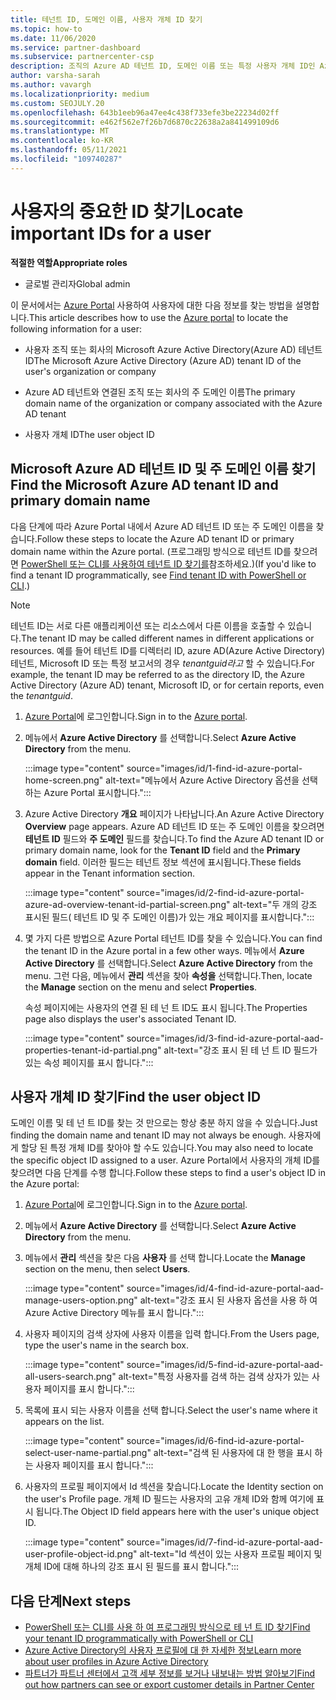 ```yaml
---
title: 테넌트 ID, 도메인 이름, 사용자 개체 ID 찾기
ms.topic: how-to
ms.date: 11/06/2020
ms.service: partner-dashboard
ms.subservice: partnercenter-csp
description: 조직의 Azure AD 테넌트 ID, 도메인 이름 또는 특정 사용자 개체 ID인 Azure Portal ID를 찾는 방법을 알아봅니다. 일부 작업에는 이 정보가 필요합니다.
author: varsha-sarah
ms.author: vavargh
ms.localizationpriority: medium
ms.custom: SEOJULY.20
ms.openlocfilehash: 643b1eeb96a47ee4c438f733efe3be22234d02ff
ms.sourcegitcommit: e462f562e7f26b7d6870c22638a2a841499109d6
ms.translationtype: MT
ms.contentlocale: ko-KR
ms.lasthandoff: 05/11/2021
ms.locfileid: "109740287"
---
```

# <a name="locate-important-ids-for-a-user"></a><span data-ttu-id="89bda-104">사용자의 중요한 ID 찾기</span><span class="sxs-lookup"><span data-stu-id="89bda-104">Locate important IDs for a user</span></span>

<span data-ttu-id="89bda-105">**적절한 역할**</span><span class="sxs-lookup"><span data-stu-id="89bda-105">**Appropriate roles**</span></span>

- <span data-ttu-id="89bda-106">글로벌 관리자</span><span class="sxs-lookup"><span data-stu-id="89bda-106">Global admin</span></span>

<span data-ttu-id="89bda-107">이 문서에서는 [Azure Portal](https://portal.azure.com/) 사용하여 사용자에 대한 다음 정보를 찾는 방법을 설명합니다.</span><span class="sxs-lookup"><span data-stu-id="89bda-107">This article describes how to use the [Azure portal](https://portal.azure.com/) to locate the following information for a user:</span></span>

- <span data-ttu-id="89bda-108">사용자 조직 또는 회사의 Microsoft Azure Active Directory(Azure AD) 테넌트 ID</span><span class="sxs-lookup"><span data-stu-id="89bda-108">The Microsoft Azure Active Directory (Azure AD) tenant ID of the user's organization or company</span></span>

- <span data-ttu-id="89bda-109">Azure AD 테넌트와 연결된 조직 또는 회사의 주 도메인 이름</span><span class="sxs-lookup"><span data-stu-id="89bda-109">The primary domain name of the organization or company associated with the Azure AD tenant</span></span>

- <span data-ttu-id="89bda-110">사용자 개체 ID</span><span class="sxs-lookup"><span data-stu-id="89bda-110">The user object ID</span></span>

## <a name="find-the-microsoft-azure-ad-tenant-id-and-primary-domain-name"></a><span data-ttu-id="89bda-111">Microsoft Azure AD 테넌트 ID 및 주 도메인 이름 찾기</span><span class="sxs-lookup"><span data-stu-id="89bda-111">Find the Microsoft Azure AD tenant ID and primary domain name</span></span>

<span data-ttu-id="89bda-112">다음 단계에 따라 Azure Portal 내에서 Azure AD 테넌트 ID 또는 주 도메인 이름을 찾습니다.</span><span class="sxs-lookup"><span data-stu-id="89bda-112">Follow these steps to locate the Azure AD tenant ID or primary domain name within the Azure portal.</span></span> <span data-ttu-id="89bda-113">(프로그래밍 방식으로 테넌트 ID를 찾으려면 [PowerShell 또는 CLI를 사용하여 테넌트 ID 찾기를](/azure/active-directory/fundamentals/active-directory-how-to-find-tenant#find-tenant-id-with-powershell)참조하세요.)</span><span class="sxs-lookup"><span data-stu-id="89bda-113">(If you'd like to find a tenant ID programmatically, see [Find tenant ID with PowerShell or CLI](/azure/active-directory/fundamentals/active-directory-how-to-find-tenant#find-tenant-id-with-powershell).)</span></span>

> [!NOTE]
> <span data-ttu-id="89bda-114">테넌트 ID는 서로 다른 애플리케이션 또는 리소스에서 다른 이름을 호출할 수 있습니다.</span><span class="sxs-lookup"><span data-stu-id="89bda-114">The tenant ID may be called different names in different applications or resources.</span></span> <span data-ttu-id="89bda-115">예를 들어 테넌트 ID를 디렉터리 ID, azure AD(Azure Active Directory) 테넌트, Microsoft ID 또는 특정 보고서의 경우 *tenantguid라고* 할 수 있습니다.</span><span class="sxs-lookup"><span data-stu-id="89bda-115">For example, the tenant ID may be referred to as the directory ID, the Azure Active Directory (Azure AD) tenant, Microsoft ID, or for certain reports, even the *tenantguid*.</span></span>

1. <span data-ttu-id="89bda-116">[Azure Portal](https://portal.azure.com/)에 로그인합니다.</span><span class="sxs-lookup"><span data-stu-id="89bda-116">Sign in to the [Azure portal](https://portal.azure.com/).</span></span>

2. <span data-ttu-id="89bda-117">메뉴에서 **Azure Active Directory** 를 선택합니다.</span><span class="sxs-lookup"><span data-stu-id="89bda-117">Select **Azure Active Directory** from the menu.</span></span>

   :::image type="content" source="images/id/1-find-id-azure-portal-home-screen.png" alt-text="메뉴에서 Azure Active Directory 옵션을 선택하는 Azure Portal 표시합니다.":::

3. <span data-ttu-id="89bda-119">Azure Active Directory **개요** 페이지가 나타납니다.</span><span class="sxs-lookup"><span data-stu-id="89bda-119">An Azure Active Directory **Overview** page appears.</span></span> <span data-ttu-id="89bda-120">Azure AD 테넌트 ID 또는 주 도메인 이름을 찾으려면 **테넌트 ID** 필드와 **주 도메인** 필드를 찾습니다.</span><span class="sxs-lookup"><span data-stu-id="89bda-120">To find the Azure AD tenant ID or primary domain name, look for the **Tenant ID** field and the **Primary domain** field.</span></span> <span data-ttu-id="89bda-121">이러한 필드는 테넌트 정보 섹션에 표시됩니다.</span><span class="sxs-lookup"><span data-stu-id="89bda-121">These fields appear in the Tenant information section.</span></span>

   :::image type="content" source="images/id/2-find-id-azure-portal-azure-ad-overview-tenant-id-partial-screen.png" alt-text="두 개의 강조 표시된 필드( 테넌트 ID 및 주 도메인 이름)가 있는 개요 페이지를 표시합니다.":::

4. <span data-ttu-id="89bda-123">몇 가지 다른 방법으로 Azure Portal 테넌트 ID를 찾을 수 있습니다.</span><span class="sxs-lookup"><span data-stu-id="89bda-123">You can find the tenant ID in the Azure portal in a few other ways.</span></span> <span data-ttu-id="89bda-124">메뉴에서 **Azure Active Directory** 를 선택합니다.</span><span class="sxs-lookup"><span data-stu-id="89bda-124">Select **Azure Active Directory** from the menu.</span></span> <span data-ttu-id="89bda-125">그런 다음, 메뉴에서 **관리** 섹션을 찾아 **속성을** 선택합니다.</span><span class="sxs-lookup"><span data-stu-id="89bda-125">Then, locate the **Manage** section on the menu and select **Properties**.</span></span>

   <span data-ttu-id="89bda-126">속성 페이지에는 사용자의 연결 된 테 넌 트 ID도 표시 됩니다.</span><span class="sxs-lookup"><span data-stu-id="89bda-126">The Properties page also displays the user's associated Tenant ID.</span></span>

   :::image type="content" source="images/id/3-find-id-azure-portal-aad-properties-tenant-id-partial.png" alt-text="강조 표시 된 테 넌 트 ID 필드가 있는 속성 페이지를 표시 합니다.":::

## <a name="find-the-user-object-id"></a><span data-ttu-id="89bda-128">사용자 개체 ID 찾기</span><span class="sxs-lookup"><span data-stu-id="89bda-128">Find the user object ID</span></span>

<span data-ttu-id="89bda-129">도메인 이름 및 테 넌 트 ID를 찾는 것 만으로는 항상 충분 하지 않을 수 있습니다.</span><span class="sxs-lookup"><span data-stu-id="89bda-129">Just finding the domain name and tenant ID may not always be enough.</span></span> <span data-ttu-id="89bda-130">사용자에 게 할당 된 특정 개체 ID를 찾아야 할 수도 있습니다.</span><span class="sxs-lookup"><span data-stu-id="89bda-130">You may also need to locate the specific object ID assigned to a user.</span></span> <span data-ttu-id="89bda-131">Azure Portal에서 사용자의 개체 ID를 찾으려면 다음 단계를 수행 합니다.</span><span class="sxs-lookup"><span data-stu-id="89bda-131">Follow these steps to find a user's object ID in the Azure portal:</span></span>

1. <span data-ttu-id="89bda-132">[Azure Portal](https://portal.azure.com/)에 로그인합니다.</span><span class="sxs-lookup"><span data-stu-id="89bda-132">Sign in to the [Azure portal](https://portal.azure.com/).</span></span>

2. <span data-ttu-id="89bda-133">메뉴에서 **Azure Active Directory** 를 선택합니다.</span><span class="sxs-lookup"><span data-stu-id="89bda-133">Select **Azure Active Directory** from the menu.</span></span>

3. <span data-ttu-id="89bda-134">메뉴에서 **관리** 섹션을 찾은 다음 **사용자** 를 선택 합니다.</span><span class="sxs-lookup"><span data-stu-id="89bda-134">Locate the **Manage** section on the menu, then select **Users**.</span></span>

      :::image type="content" source="images/id/4-find-id-azure-portal-aad-manage-users-option.png" alt-text="강조 표시 된 사용자 옵션을 사용 하 여 Azure Active Directory 메뉴를 표시 합니다.":::

4. <span data-ttu-id="89bda-136">사용자 페이지의 검색 상자에 사용자 이름을 입력 합니다.</span><span class="sxs-lookup"><span data-stu-id="89bda-136">From the Users page, type the user's name in the search box.</span></span>

      :::image type="content" source="images/id/5-find-id-azure-portal-aad-all-users-search.png" alt-text="특정 사용자를 검색 하는 검색 상자가 있는 사용자 페이지를 표시 합니다.":::

5. <span data-ttu-id="89bda-138">목록에 표시 되는 사용자 이름을 선택 합니다.</span><span class="sxs-lookup"><span data-stu-id="89bda-138">Select the user's name where it appears on the list.</span></span>  

      :::image type="content" source="images/id/6-find-id-azure-portal-select-user-name-partial.png" alt-text="검색 된 사용자에 대 한 행을 표시 하는 사용자 페이지를 표시 합니다.":::

6. <span data-ttu-id="89bda-140">사용자의 프로필 페이지에서 Id 섹션을 찾습니다.</span><span class="sxs-lookup"><span data-stu-id="89bda-140">Locate the Identity section on the user's Profile page.</span></span> <span data-ttu-id="89bda-141">개체 ID 필드는 사용자의 고유 개체 ID와 함께 여기에 표시 됩니다.</span><span class="sxs-lookup"><span data-stu-id="89bda-141">The Object ID field appears here with the user's unique object ID.</span></span>

      :::image type="content" source="images/id/7-find-id-azure-portal-aad-user-profile-object-id.png" alt-text="Id 섹션이 있는 사용자 프로필 페이지 및 개체 ID에 대해 하나의 강조 표시 된 필드를 표시 합니다.":::

## <a name="next-steps"></a><span data-ttu-id="89bda-143">다음 단계</span><span class="sxs-lookup"><span data-stu-id="89bda-143">Next steps</span></span>

- [<span data-ttu-id="89bda-144">PowerShell 또는 CLI를 사용 하 여 프로그래밍 방식으로 테 넌 트 ID 찾기</span><span class="sxs-lookup"><span data-stu-id="89bda-144">Find your tenant ID programmatically with PowerShell or CLI</span></span>](/azure/active-directory/fundamentals/active-directory-how-to-find-tenant)
- [<span data-ttu-id="89bda-145">Azure Active Directory의 사용자 프로필에 대 한 자세한 정보</span><span class="sxs-lookup"><span data-stu-id="89bda-145">Learn more about user profiles in Azure Active Directory</span></span>](/azure/active-directory/fundamentals/active-directory-users-profile-azure-portal)
- [<span data-ttu-id="89bda-146">파트너가 파트너 센터에서 고객 세부 정보를 보거나 내보내는 방법 알아보기</span><span class="sxs-lookup"><span data-stu-id="89bda-146">Find out how partners can see or export customer details in Partner Center</span></span>](see-your-customer-list.md)

